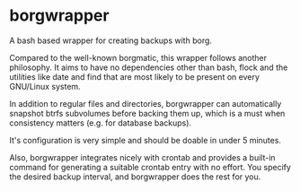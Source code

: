 # borgwrapper

A bash based wrapper for creating backups with borg.

Compared to the well-known borgmatic, this wrapper follows another
philosophy. It aims to have no dependencies other than bash, flock and
the utilities like date and find that are most likely to be present
on every GNU/Linux system.

In addition to regular files and directories, borgwrapper can
automatically snapshot btrfs subvolumes before backing them up, which
is a must when consistency matters (e.g. for database backups).

It's configuration is very simple and should be doable in under 5 minutes.

Also, borgwrapper integrates nicely with crontab and provides a built-in
command for generating a suitable crontab entry with no effort. You
specify the desired backup interval, and borgwrapper does the rest
for you.
